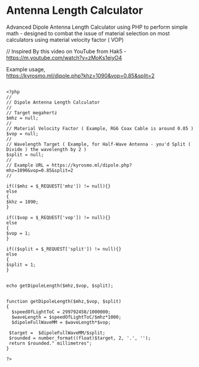 # Antenna Length Calculator

Advanced Dipole Antenna Length Calculator using PHP to perform simple math - designed to combat the issue of material selection on most calculators using material velocity factor ( VOP) 
   
// Inspired By this video on YouTube from Hak5 - https://m.youtube.com/watch?v=zMoKs1eiyO4
  
  
Example usage,      
https://kyrosmo.ml/dipole.php?khz=1090&vop=0.85&split=2
```
   
<?php
//
// Dipole Antenna Length Calculator
//
// Target megahertz 
$mhz = null;
//
// Material Velocity Factor ( Example, RG6 Coax Cable is around 0.85 ) 
$vop = null;
//
// Wavelength Target ( Example, for Half-Wave Antenna - you'd Split ( Divide ) the wavelength by 2 )
$split = null;
//
// Example URL = https://kyrosmo.ml/dipole.php?mhz=1090&vop=0.85&split=2
//

if(($mhz = $_REQUEST['mhz']) != null){}
else
{
$khz = 1090;
}

if(($vop = $_REQUEST['vop']) != null){}
else
{
$vop = 1;
}

if(($split = $_REQUEST['split']) != null){}
else
{
$split = 1;
}


echo getDipoleLength($mhz,$vop, $split);


function getDipoleLength($mhz,$vop, $split)
{
  $speedOfLightToC = 299792458/1000000;
  $waveLength = $speedOfLightToC/$mhz*1000;
  $dipoleFullWaveMM = $waveLength*$vop;

 $target =  $dipoleFullWaveMM/$split;
 $rounded = number_format((float)$target, 2, '.', '');
 return $rounded." millimetres";
}

?>
   

```
